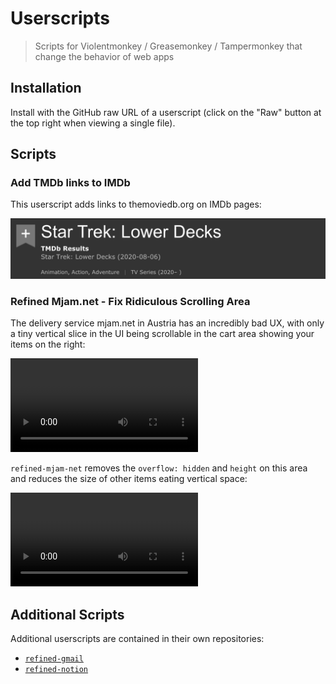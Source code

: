 # Userscripts

> Scripts for Violentmonkey / Greasemonkey / Tampermonkey that change the behavior of web apps

## Installation

Install with the GitHub raw URL of a userscript (click on the "Raw" button at the top right when viewing a single file).

## Scripts

### Add TMDb links to IMDb

This userscript adds links to themoviedb.org on IMDb pages:

<img src="add-tmdb-links-to-imdb.png" alt="Screenshot of IMDb page with links to TMDb">

### Refined Mjam.net - Fix Ridiculous Scrolling Area

The delivery service mjam.net in Austria has an incredibly bad UX, with only a tiny vertical slice in the UI being scrollable in the cart area showing your items on the right:

<video src="https://github.com/karlhorky/userscripts/raw/main/refined-mjam-net-before.mp4"></video>

`refined-mjam-net` removes the `overflow: hidden` and `height` on this area and reduces the size of other items eating vertical space:

<video src="https://github.com/karlhorky/userscripts/raw/main/refined-mjam-net-after.mp4"></video>

## Additional Scripts

Additional userscripts are contained in their own repositories:

- [`refined-gmail`](https://github.com/karlhorky/refined-gmail-userscript)
- [`refined-notion`](https://github.com/karlhorky/refined-notion-userscript)
